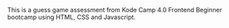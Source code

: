 This is a guess game assessment from Kode Camp 4.0 Frontend Beginner bootcamp using HTML, CSS and Javascript.
